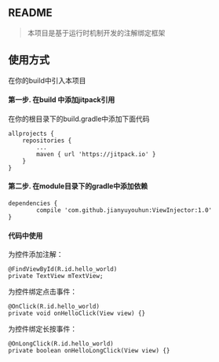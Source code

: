 ## README ##


>  本项目是基于运行时机制开发的注解绑定框架

## 使用方式 ##

在你的build中引入本项目

#### 第一步. 在build 中添加jitpack引用 ####

在你的根目录下的build.gradle中添加下面代码

	allprojects {
		repositories {
			...
			maven { url 'https://jitpack.io' }
		}
	}

#### 第二步. 在module目录下的gradle中添加依赖 ####

	dependencies {
	        compile 'com.github.jianyuyouhun:ViewInjector:1.0'
	}

#### 代码中使用 ####


为控件添加注解：

	@FindViewById(R.id.hello_world)
	private TextView mTextView;

为控件绑定点击事件：

	@OnClick(R.id.hello_world)
	private void onHelloClick(View view) {}

为控件绑定长按事件：

	@OnLongClick(R.id.hello_world)
	private boolean onHelloLongClick(View view) {}